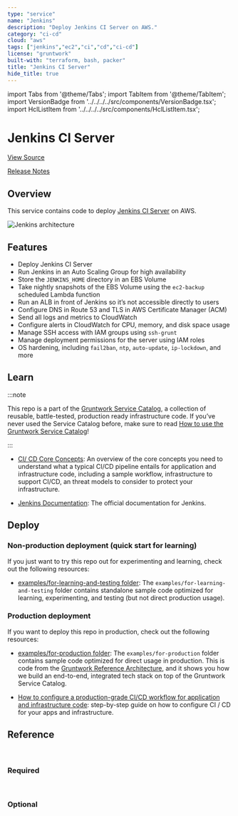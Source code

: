 ```yaml
---
type: "service"
name: "Jenkins"
description: "Deploy Jenkins CI Server on AWS."
category: "ci-cd"
cloud: "aws"
tags: ["jenkins","ec2","ci","cd","ci-cd"]
license: "gruntwork"
built-with: "terraform, bash, packer"
title: "Jenkins CI Server"
hide_title: true
---
```


import Tabs from '@theme/Tabs';
import TabItem from '@theme/TabItem';
import VersionBadge from '../../../../src/components/VersionBadge.tsx';
import HclListItem from '../../../../src/components/HclListItem.tsx';

<VersionBadge version="0.85.0" lastModifiedVersion="0.85.0"/>

# Jenkins CI Server


<a href="https://github.com/gruntwork-io/terraform-aws-service-catalog/tree/master/modules/mgmt/jenkins" className="link-button">View Source</a>

<a href="https://github.com/gruntwork-io/terraform-aws-service-catalog/releases?q=mgmt%2Fjenkins" className="link-button" title="Release notes for only the service catalog versions which impacted this service.">Release Notes</a>

## Overview

This service contains code to deploy [Jenkins CI Server](https://jenkins.io/) on AWS.

![Jenkins architecture](/img/reference/services/ci-cd-pipeline/jenkins-architecture.png)

## Features

*   Deploy Jenkins CI Server
*   Run Jenkins in an Auto Scaling Group for high availability
*   Store the `JENKINS_HOME` directory in an EBS Volume
*   Take nightly snapshots of the EBS Volume using the `ec2-backup` scheduled Lambda function
*   Run an ALB in front of Jenkins so it’s not accessible directly to users
*   Configure DNS in Route 53 and TLS in AWS Certificate Manager (ACM)
*   Send all logs and metrics to CloudWatch
*   Configure alerts in CloudWatch for CPU, memory, and disk space usage
*   Manage SSH access with IAM groups using `ssh-grunt`
*   Manage deployment permissions for the server using IAM roles
*   OS hardening, including `fail2ban`, `ntp`, `auto-update`, `ip-lockdown`, and more

## Learn

:::note

This repo is a part of the [Gruntwork Service Catalog](https://github.com/gruntwork-io/terraform-aws-service-catalog/),
a collection of reusable, battle-tested, production ready infrastructure code.
If you’ve never used the Service Catalog before, make sure to read
[How to use the Gruntwork Service Catalog](https://docs.gruntwork.io/reference/services/intro/overview)!

:::

*   [CI/ CD Core Concepts](https://docs.gruntwork.io/guides/build-it-yourself/pipelines/core-concepts/why-is-it-important-to-have-ci-cds):
    An overview of the core concepts you need to understand what a typical CI/CD pipeline entails for application and
    infrastructure code, including a sample workflow, infrastructure to support CI/CD, an threat models to consider to
    protect your infrastructure.

*   [Jenkins Documentation](https://jenkins.io/doc/): The official documentation for Jenkins.

## Deploy

### Non-production deployment (quick start for learning)

If you just want to try this repo out for experimenting and learning, check out the following resources:

*   [examples/for-learning-and-testing folder](https://github.com/gruntwork-io/terraform-aws-service-catalog/tree/master/examples/for-learning-and-testing): The
    `examples/for-learning-and-testing` folder contains standalone sample code optimized for learning, experimenting, and
    testing (but not direct production usage).

### Production deployment

If you want to deploy this repo in production, check out the following resources:

*   [examples/for-production folder](https://github.com/gruntwork-io/terraform-aws-service-catalog/tree/master/examples/for-production): The `examples/for-production` folder contains sample code
    optimized for direct usage in production. This is code from the
    [Gruntwork Reference Architecture](https://gruntwork.io/reference-architecture), and it shows you how we build an
    end-to-end, integrated tech stack on top of the Gruntwork Service Catalog.

*   [How to configure a production-grade CI/CD workflow for application and infrastructure code](https://docs.gruntwork.io/guides/build-it-yourself/pipelines/):
    step-by-step guide on how to configure CI / CD for your apps and infrastructure.

## Reference

<Tabs>
<TabItem value="inputs" label="Inputs" default>

<br/>

### Required

<HclListItem name="acm_ssl_certificate_domain" requirement="required" description="The domain name used for an SSL certificate issued by the Amazon Certificate Manager (ACM)." type="string"/>

<HclListItem name="alb_subnet_ids" requirement="required" description="The IDs of the subnets in which to deploy the ALB that runs in front of Jenkins. Must be subnets in <a href=#vpc_id><code>vpc_id</code></a>." type="list" typeDetails="list(string)"/>

<HclListItem name="ami" requirement="required" description="The ID of the AMI to run on the Jenkins server. This should be the AMI build from the Packer template jenkins-ubuntu.json. One of var.ami or <a href=#ami_filters><code>ami_filters</code></a> is required. Set to null if looking up the ami with filters." type="string"/>

<HclListItem name="ami_filters" requirement="required" description="Properties on the AMI that can be used to lookup a prebuilt AMI for use with Jenkins. You can build the AMI using the Packer template jenkins-ubuntu.json. Only used if var.ami is null. One of var.ami or <a href=#ami_filters><code>ami_filters</code></a> is required. Set to null if passing the ami ID directly." type="object" typeDetails="object({
    # List of owners to limit the search. Set to null if you do not wish to limit the search by AMI owners.
    owners = list(string)
    # Name/Value pairs to filter the AMI off of. There are several valid keys, for a full reference, check out the
    # documentation for describe-images in the AWS CLI reference
    # (https://docs.aws.amazon.com/cli/latest/reference/ec2/describe-images.html).
    filters = list(object({
      name   = string
      values = list(string)
    }))
  })"/>

<HclListItem name="domain_name" requirement="required" description="The domain name for the DNS A record to add for Jenkins (e.g. jenkins.foo.com). Must be in the domain managed by <a href=#hosted_zone_id><code>hosted_zone_id</code></a>." type="string"/>

<HclListItem name="hosted_zone_id" requirement="required" description="The ID of the Route 53 Hosted Zone in which to create a DNS A record for Jenkins." type="string"/>

<HclListItem name="instance_type" requirement="required" description="The instance type to use for the Jenkins server (e.g. t2.medium)" type="string"/>

<HclListItem name="jenkins_subnet_id" requirement="required" description="The ID of the subnet in which to deploy Jenkins. Must be a subnet in <a href=#vpc_id><code>vpc_id</code></a>." type="string"/>

<HclListItem name="memory" requirement="required" description="The amount of memory to give Jenkins (e.g., 1g or 512m). Used for the -Xms and -Xmx settings." type="string"/>

<HclListItem name="vpc_id" requirement="required" description="The ID of the VPC in which to deploy Jenkins" type="string"/>


<br/>


### Optional

<HclListItem name="alarms_sns_topic_arn" requirement="optional" description="The ARNs of SNS topics where CloudWatch alarms (e.g., for CPU, memory, and disk space usage) should send notifications. Also used for the alarms if the Jenkins backup job fails." type="list" typeDetails="list(string)" defaultValue="[]"/>

<HclListItem name="allow_incoming_http_from_cidr_blocks" requirement="optional" description="The IP address ranges in CIDR format from which to allow incoming HTTP requests to Jenkins." type="list" typeDetails="list(string)" defaultValue="[]"/>

<HclListItem name="allow_incoming_http_from_security_group_ids" requirement="optional" description="The IDs of security groups from which to allow incoming HTTP requests to Jenkins." type="list" typeDetails="list(string)" defaultValue="[]"/>

<HclListItem name="allow_ssh_from_cidr_blocks" requirement="optional" description="The IP address ranges in CIDR format from which to allow incoming SSH requests to Jenkins." type="list" typeDetails="list(string)" defaultValue="[]"/>

<HclListItem name="allow_ssh_from_security_group_ids" requirement="optional" description="The IDs of security groups from which to allow incoming SSH requests to Jenkins." type="list" typeDetails="list(string)" defaultValue="[]"/>

<HclListItem name="backup_job_alarm_period" requirement="optional" description="How often, in seconds, the backup job is expected to run. This is the same as <a href=#backup_job_schedule_expression><code>backup_job_schedule_expression</code></a>, but unfortunately, Terraform offers no way to convert rate expressions to seconds. We add a CloudWatch alarm that triggers if the value of <a href=#backup_job_metric_name><code>backup_job_metric_name</code></a> and <a href=#backup_job_metric_namespace><code>backup_job_metric_namespace</code></a> isn't updated within this time period, as that indicates the backup failed to run." type="number" defaultValue="86400"/>

<HclListItem name="backup_job_metric_name" requirement="optional" description="The name for the CloudWatch Metric the AWS lambda backup job will increment every time the job completes successfully." type="string" defaultValue="jenkins-backup-job"/>

<HclListItem name="backup_job_metric_namespace" requirement="optional" description="The namespace for the CloudWatch Metric the AWS lambda backup job will increment every time the job completes successfully." type="string" defaultValue="Custom/Jenkins"/>

<HclListItem name="backup_job_schedule_expression" requirement="optional" description="A cron or rate expression that specifies how often to take a snapshot of the Jenkins server for backup purposes. See https://docs.aws.amazon.com/AmazonCloudWatch/latest/events/ScheduledEvents.html for syntax details." type="string" defaultValue="rate(1 day)"/>

<HclListItem name="backup_using_dlm" requirement="optional" description="Set to true to backup the Jenkins Server using AWS Data Lifecycle Management Policies." type="bool" defaultValue="true"/>

<HclListItem name="backup_using_lambda" requirement="optional" description="Set to true to backup the Jenkins Server using a Scheduled Lambda Function." type="bool" defaultValue="false"/>

<HclListItem name="build_permission_actions" requirement="optional" description="The list of IAM actions this Jenkins server should be allowed to do: e.g., ec2:*, s3:*, etc. This should be the list of IAM permissions Jenkins needs in this AWS account to run builds. These permissions will be added to the server's IAM role for all resources ('*')." type="list" typeDetails="list(string)" defaultValue="[]"/>

<HclListItem name="cloud_init_parts" requirement="optional" description="Cloud init scripts to run on the Jenkins server when it is booting. See the part blocks in https://www.terraform.io/docs/providers/template/d/<a href=#cloudinit_config><code>cloudinit_config</code></a>.html for syntax." type="map" typeDetails="map(object({
    filename     = string
    content_type = string
    content      = string
  }))" defaultValue="{}"/>

<HclListItem name="cloudwatch_log_group_kms_key_id" requirement="optional" description="The ID (ARN, alias ARN, AWS ID) of a customer managed KMS Key to use for encrypting log data." type="string" defaultValue="null"/>

<HclListItem name="cloudwatch_log_group_retention_in_days" requirement="optional" description="The number of days to retain log events in the log group. Refer to https://registry.terraform.io/providers/hashicorp/aws/latest/docs/resources/<a href=#cloudwatch_log_group><code>cloudwatch_log_group</code></a>#<a href=#retention_in_days><code>retention_in_days</code></a> for all the valid values. When null, the log events are retained forever." type="number" defaultValue="null"/>

<HclListItem name="cloudwatch_log_group_tags" requirement="optional" description="Tags to apply on the CloudWatch Log Group, encoded as a map where the keys are tag keys and values are tag values." type="map" typeDetails="map(string)" defaultValue="null"/>

<HclListItem name="custom_tags" requirement="optional" description="A list of custom tags to apply to Jenkins and all other resources." type="map" typeDetails="map(string)" defaultValue="{}"/>

<HclListItem name="default_user" requirement="optional" description="The default OS user for the Jenkins AMI. For AWS Ubuntu AMIs, which is what the Packer template in jenkins-ubunutu.json uses, the default OS user is 'ubuntu'." type="string" defaultValue="ubuntu"/>

<HclListItem name="dlm_backup_job_schedule_interval" requirement="optional" description="How often this lifecycle policy should be evaluated, in hours." type="number" defaultValue="24"/>

<HclListItem name="dlm_backup_job_schedule_name" requirement="optional" description="The name of the data lifecyle management schedule" type="string" defaultValue="daily-last-two-weeks"/>

<HclListItem name="dlm_backup_job_schedule_number_of_snapshots_to_retain" requirement="optional" description="How many snapshots to keep. Must be an integer between 1 and 1000." type="number" defaultValue="15"/>

<HclListItem name="dlm_backup_job_schedule_times" requirement="optional" description="A list of times in 24 hour clock format that sets when the lifecyle policy should be evaluated. Max of 1." type="list" typeDetails="list(string)" defaultValue="['03:00']"/>

<HclListItem name="ebs_kms_key_arn" requirement="optional" description="The ARN of the KMS key used for encrypting the Jenkins EBS volume. The module will grant Jenkins permission to use this key." type="string" defaultValue="null"/>

<HclListItem name="ebs_kms_key_arn_is_alias" requirement="optional" description="Whether or not the provide EBS KMS key ARN is a key alias. If providing the key ID, leave this set to false." type="bool" defaultValue="false"/>

<HclListItem name="enable_cloudwatch_alarms" requirement="optional" description="Set to true to enable several basic CloudWatch alarms around CPU usage, memory usage, and disk space usage. If set to true, make sure to specify SNS topics to send notifications to using <a href=#alarms_sns_topic_arn><code>alarms_sns_topic_arn</code></a>." type="bool" defaultValue="true"/>

<HclListItem name="enable_cloudwatch_log_aggregation" requirement="optional" description="Set to true to add AIM permissions to send logs to CloudWatch. This is useful in combination with https://github.com/gruntwork-io/terraform-aws-monitoring/tree/master/modules/logs/cloudwatch-log-aggregation-scripts to do log aggregation in CloudWatch." type="bool" defaultValue="true"/>

<HclListItem name="enable_cloudwatch_metrics" requirement="optional" description="Set to true to add IAM permissions to send custom metrics to CloudWatch. This is useful in combination with https://github.com/gruntwork-io/terraform-aws-monitoring/tree/master/modules/agents/cloudwatch-agent to get memory and disk metrics in CloudWatch for your Jenkins server." type="bool" defaultValue="true"/>

<HclListItem name="enable_ip_lockdown" requirement="optional" description="Enable ip-lockdown to block access to the instance metadata. Defaults to true." type="bool" defaultValue="true"/>

<HclListItem name="enable_ssh_grunt" requirement="optional" description="Set to true to add IAM permissions for ssh-grunt (https://github.com/gruntwork-io/terraform-aws-security/tree/master/modules/ssh-grunt), which will allow you to manage SSH access via IAM groups." type="bool" defaultValue="true"/>

<HclListItem name="external_account_auto_deploy_iam_role_arns" requirement="optional" description="A list of IAM role ARNs in other AWS accounts that Jenkins will be able to assume to do automated deployment in those accounts." type="list" typeDetails="list(string)" defaultValue="[]"/>

<HclListItem name="external_account_ssh_grunt_role_arn" requirement="optional" description="If you are using ssh-grunt and your IAM users / groups are defined in a separate AWS account, you can use this variable to specify the ARN of an IAM role that ssh-grunt can assume to retrieve IAM group and public SSH key info from that account. To omit this variable, set it to an empty string (do NOT use null, or Terraform will complain)." type="string" defaultValue=""/>

<HclListItem name="is_internal_alb" requirement="optional" description="Set to true to make the Jenkins ALB an internal ALB that cannot be accessed from the public Internet. We strongly recommend setting this to true to keep Jenkins more secure." type="bool" defaultValue="true"/>

<HclListItem name="jenkins_device_name" requirement="optional" description="The OS device name where the Jenkins EBS volume should be attached" type="string" defaultValue="xvdh"/>

<HclListItem name="jenkins_mount_point" requirement="optional" description="The OS path where the Jenkins EBS volume should be mounted" type="string" defaultValue="/jenkins"/>

<HclListItem name="jenkins_user" requirement="optional" description="The OS user that should be used to run Jenkins" type="string" defaultValue="jenkins"/>

<HclListItem name="jenkins_volume_encrypted" requirement="optional" description="Set to true to encrypt the Jenkins EBS volume." type="bool" defaultValue="true"/>

<HclListItem name="jenkins_volume_size" requirement="optional" description="The amount of disk space, in GB, to allocate for the EBS volume used by the Jenkins server." type="number" defaultValue="200"/>

<HclListItem name="jenkins_volume_type" requirement="optional" description="The type of volume to use for the EBS volume used by the Jenkins server. Must be one of: standard, gp2, io1, sc1, or st1." type="string" defaultValue="gp2"/>

<HclListItem name="keypair_name" requirement="optional" description="The name of a Key Pair that can be used to SSH to the Jenkins server. Leave blank if you don't want to enable Key Pair auth." type="string" defaultValue="null"/>

<HclListItem name="name" requirement="optional" description="Enter the name of the Jenkins server" type="string" defaultValue="jenkins"/>

<HclListItem name="root_block_device_volume_type" requirement="optional" description="The type of volume to use for the root disk for Jenkins. Must be one of: standard, gp2, io1, sc1, or st1." type="string" defaultValue="gp2"/>

<HclListItem name="root_volume_size" requirement="optional" description="The amount of disk space, in GB, to allocate for the root volume of this server. Note that all of Jenkins' data is stored on a separate EBS Volume (see <a href=#jenkins_volume_size><code>jenkins_volume_size</code></a>), so this root volume is primarily used for the OS, temp folders, apps, etc." type="number" defaultValue="100"/>

<HclListItem name="should_create_cloudwatch_log_group" requirement="optional" description="When true, precreate the CloudWatch Log Group to use for log aggregation from the EC2 instances. This is useful if you wish to customize the CloudWatch Log Group with various settings such as retention periods and KMS encryption. When false, the CloudWatch agent will automatically create a basic log group to use." type="bool" defaultValue="true"/>

<HclListItem name="skip_health_check" requirement="optional" description="If set to true, skip the health check, and start a rolling deployment of Jenkins without waiting for it to initially be in a healthy state. This is primarily useful if the server group is in a broken state and you want to force a deployment anyway." type="bool" defaultValue="false"/>

<HclListItem name="ssh_grunt_iam_group" requirement="optional" description="If you are using ssh-grunt, this is the name of the IAM group from which users will be allowed to SSH to this Jenkins server. This value is only used if <a href=#enable_ssh_grunt><code>enable_ssh_grunt</code></a>=true." type="string" defaultValue="ssh-grunt-users"/>

<HclListItem name="ssh_grunt_iam_group_sudo" requirement="optional" description="If you are using ssh-grunt, this is the name of the IAM group from which users will be allowed to SSH to this Jenkins server with sudo permissions. This value is only used if <a href=#enable_ssh_grunt><code>enable_ssh_grunt</code></a>=true." type="string" defaultValue="ssh-grunt-sudo-users"/>

<HclListItem name="tenancy" requirement="optional" description="The tenancy of this server. Must be one of: default, dedicated, or host." type="string" defaultValue="default"/>

<HclListItem name="use_managed_iam_policies" requirement="optional" description="When true, all IAM policies will be managed as dedicated policies rather than inline policies attached to the IAM roles. Dedicated managed policies are friendlier to automated policy checkers, which may scan a single resource for findings. As such, it is important to avoid inline policies when targeting compliance with various security standards." type="bool" defaultValue="true"/>

</TabItem>
<TabItem value="outputs" label="Outputs">

<br/>

<HclListItem name="alb_arn" requirement="required" description="The ARN of the ALB deployed in front of Jenkins"/>

<HclListItem name="alb_dns_name" requirement="required" description="The DNS name of the ALB deployed in front of Jenkins"/>

<HclListItem name="alb_hosted_zone_id" requirement="required" description="The hosted zone ID of the ALB deployed in front of Jenkins"/>

<HclListItem name="alb_http_listener_arns" requirement="required" description="The ARNs of just the HTTP ALB listeners of the ALB deployed in front of Jenkins"/>

<HclListItem name="alb_https_listener_acm_cert_arns" requirement="required" description="The ARNs of just the HTTPS ALB listeners that usse ACM certs of the ALB deployed in front of Jenkins"/>

<HclListItem name="alb_https_listener_non_acm_cert_arns" requirement="required" description="The ARNs of just the HTTPS ALB listeners that use non-ACM certs of the ALB deployed in front of Jenkins"/>

<HclListItem name="alb_listener_arns" requirement="required" description="The ARNs of the ALB listeners of the ALB deployed in front of Jenkins"/>

<HclListItem name="alb_name" requirement="required" description="The name of the ALB deployed in front of Jenkins"/>

<HclListItem name="alb_security_group_id" requirement="required" description="The ID of the security group attached to the ALB deployed in front of Jenkins"/>

<HclListItem name="backup_lambda_function_arn" requirement="required"/>

<HclListItem name="backup_lambda_function_name" requirement="required"/>

<HclListItem name="jenkins_asg_name" requirement="required" description="The name of the Auto Scaling Group in which Jenkins is running"/>

<HclListItem name="jenkins_domain_name" requirement="required" description="The public domain name configured for Jenkins"/>

<HclListItem name="jenkins_ebs_volume_id" requirement="required" description="The ID of the EBS Volume that will store the <a href=#JENKINS_HOME><code>JENKINS_HOME</code></a> directory"/>

<HclListItem name="jenkins_iam_role_arn" requirement="required" description="The ARN of the IAM role attached to the Jenkins EC2 Instance"/>

<HclListItem name="jenkins_iam_role_id" requirement="required" description="The ID of the IAM role attached to the Jenkins EC2 Instance"/>

<HclListItem name="jenkins_security_group_id" requirement="required" description="The ID of the Security Group attached to the Jenkins EC2 Instance"/>

</TabItem>
</Tabs>


<!-- ##DOCS-SOURCER-START
{"sourcePlugin":"service-catalog-api","hash":"2afae11b6798a73668c66980bd09a4e4"}
##DOCS-SOURCER-END -->
